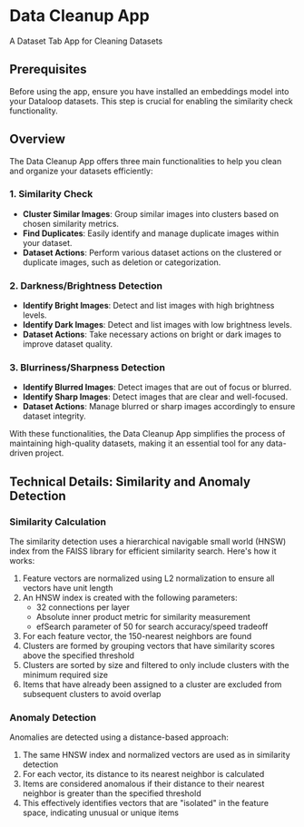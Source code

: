 # Data Cleanup App

A Dataset Tab App for Cleaning Datasets

## Prerequisites

Before using the app, ensure you have installed an embeddings model into your Dataloop datasets. This step is crucial for enabling the similarity check functionality.

## Overview

The Data Cleanup App offers three main functionalities to help you clean and organize your datasets efficiently:

### 1. Similarity Check

-   **Cluster Similar Images**: Group similar images into clusters based on chosen similarity metrics.
-   **Find Duplicates**: Easily identify and manage duplicate images within your dataset.
-   **Dataset Actions**: Perform various dataset actions on the clustered or duplicate images, such as deletion or categorization.

### 2. Darkness/Brightness Detection

-   **Identify Bright Images**: Detect and list images with high brightness levels.
-   **Identify Dark Images**: Detect and list images with low brightness levels.
-   **Dataset Actions**: Take necessary actions on bright or dark images to improve dataset quality.

### 3. Blurriness/Sharpness Detection

-   **Identify Blurred Images**: Detect images that are out of focus or blurred.
-   **Identify Sharp Images**: Detect images that are clear and well-focused.
-   **Dataset Actions**: Manage blurred or sharp images accordingly to ensure dataset integrity.

With these functionalities, the Data Cleanup App simplifies the process of maintaining high-quality datasets, making it an essential tool for any data-driven project.

## Technical Details: Similarity and Anomaly Detection

### Similarity Calculation

The similarity detection uses a hierarchical navigable small world (HNSW) index from the FAISS library for efficient similarity search. Here's how it works:

1. Feature vectors are normalized using L2 normalization to ensure all vectors have unit length
2. An HNSW index is created with the following parameters:
    - 32 connections per layer
    - Absolute inner product metric for similarity measurement
    - efSearch parameter of 50 for search accuracy/speed tradeoff
3. For each feature vector, the 150-nearest neighbors are found
4. Clusters are formed by grouping vectors that have similarity scores above the specified threshold
5. Clusters are sorted by size and filtered to only include clusters with the minimum required size
6. Items that have already been assigned to a cluster are excluded from subsequent clusters to avoid overlap

### Anomaly Detection

Anomalies are detected using a distance-based approach:

1. The same HNSW index and normalized vectors are used as in similarity detection
2. For each vector, its distance to its nearest neighbor is calculated
3. Items are considered anomalous if their distance to their nearest neighbor is greater than the specified threshold
4. This effectively identifies vectors that are "isolated" in the feature space, indicating unusual or unique items

